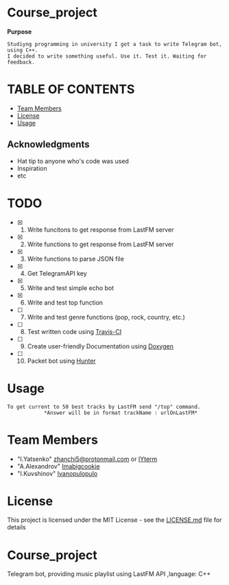 # Course_project

**Purpose**
```
Studiyng programming in university I got a task to write Telegram bot, using C++.
I decided to write something useful. Use it. Test it. Waiting for feedback.
```
# TABLE OF CONTENTS
* [Team Members](#team-members)
* [License](#license)
* [Usage](#usage)

## Acknowledgments


* Hat tip to anyone who's code was used
* Inspiration
* etc

# <a name='todo'></a> TODO
- [x] 1. Write funcitons to get response from LastFM server
- [x] 2. Write functions to get response from LastFM server
- [x] 3. Write functions to parse JSON file
- [x] 4. Get TelegramAPI key
- [x] 5. Write and test simple echo bot
- [x] 6. Write and test top function
- [ ] 7. Write and test genre functions (pop, rock, country, etc.)
- [ ] 8. Test written code using [Travis-CI](https://travis-ci.org/)
- [ ] 9. Create user-friendly Documentation using [Doxygen](http://www.stack.nl/~dimitri/doxygen/)
- [ ] 10. Packet bot using [Hunter](https://github.com/ruslo/hunter)


# <a name='usage'></a> Usage
```
To get current to 50 best tracks by LastFM send "/top" command.
            *Answer will be in format trackName : urlOnLastFM*
```

# <a name="team-members"></a>Team Members
* "I.Yatsenko" <zhanchi5@protonmail.com> or [IYterm](https://github.com/IYterm)
* "A.Alexandrov" [Imabigcookie](https://github.com/Imabigcookie)
* "I.Kuvshinov" [Ivanopulopulo](https://github.com/Ivanopulopulo)



# <a name='license'></a> License
This project is licensed under the MIT License - see the [LICENSE.md](LICENSE.md) file for details

# Course_project
Telegram bot, providing music playlist using LastFM API ,language: C++
